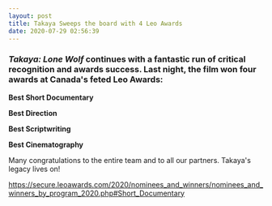 ```yaml
---
layout: post
title: Takaya Sweeps the board with 4 Leo Awards
date: 2020-07-29 02:56:39
---
```

### *Takaya: Lone Wolf* continues with a fantastic run of critical recognition and awards success. Last night, the film won four awards at Canada's feted Leo Awards:

**Best Short Documentary**

**Best Direction**

**Best Scriptwriting** 

**Best Cinematography**

Many congratulations to the entire team and to all our partners. Takaya's legacy lives on!

<https://secure.leoawards.com/2020/nominees_and_winners/nominees_and_winners_by_program_2020.php#Short_Documentary>